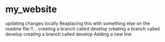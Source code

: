 # my_website

updating changes locally
Reaplacing this with something else on the readme file !!...
creating a branch called develop
creating a branch called develop
creating a branch called develop
Adding a new line
